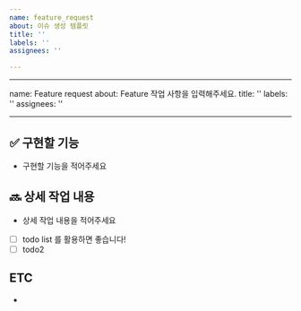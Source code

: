 ```yaml
---
name: feature_request
about: 이슈 생성 템플릿
title: ''
labels: ''
assignees: ''

---
```


---
name: Feature request
about: Feature 작업 사항을 입력해주세요.
title: ''
labels: ''
assignees: ''

---

## ✅ 구현할 기능
- 구현할 기능을 적어주세요

## 🔜 상세 작업 내용
- 상세 작업 내용을 적어주세요
- [ ] todo list 를 활용하면 좋습니다!
- [ ] todo2

## ETC
-
